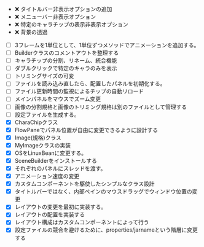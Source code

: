 - :x: タイトルバー非表示オプションの追加
- :x: メニューバー非表示オプション
- :x: 特定のキャラチップの表示非表示オプション
- :x: 背景の透過
- [ ] 3フレームを1単位として、1単位ずつメソッドでアニメーションを追加する。
- [ ] Builderクラスのコメントアウトを整理する
- [ ] キャラチップの分割、リネーム、統合機能
- [ ] ダブルクリックで特定のキャラのみを表示
- [ ] トリミングサイズの可変
- [ ] ファイルを読み込み直したら、配置したパネルを初期化する。
- [ ] ファイル更新時間の監視によるチップの自動リロード
- [ ] メインパネルをマウスでズーム変更
- [ ] 画像の分割規格と画像のトリミング規格は別のファイルとして管理する
- [ ] 設定ファイルを生成する。
- [x] CharaChipクラス
- [x] FlowPaneでパネル位置が自由に変更できるように設計する
- [x] Image(規格)クラス
- [x] MyImageクラスの実装
- [x] OSをLinuxBeanに変更する。
- [x] SceneBuilderをインストールする
- [x] それぞれのパネルにスレッドを渡す。
- [x] アニメーション速度の変更
- [x] カスタムコンポーネントを駆使したシンプルなクラス設計
- [x] タイトルバーではなく、内部ペインのマウスドラッグでウィンドウ位置の変更
- [x] レイアウトの変更を最初に実装する。
- [x] レイアウトの配置を実装する
- [x] レイアウト構成はカスタムコンポーネントによって行う
- [x] 設定ファイルの競合を避けるために、properties/jarnameという階層に変更する
